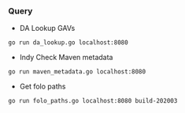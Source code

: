 ### Query

- DA Lookup GAVs

````
go run da_lookup.go localhost:8080
````

- Indy Check Maven metadata
````
go run maven_metadata.go localhost:8080
````

- Get folo paths

````
go run folo_paths.go localhost:8080 build-202003
````
